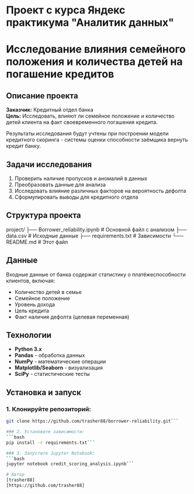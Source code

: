 # Проект с курса Яндекс практикума "Аналитик данных"
# Исследование влияния семейного положения и количества детей на погашение кредитов

## Описание проекта
**Заказчик:** Кредитный отдел банка  
**Цель:** Исследовать, влияют ли семейное положение и количество детей клиента на факт своевременного погашения кредита.  

Результаты исследования будут учтены при построении модели кредитного скоринга - системы оценки способности заёмщика вернуть кредит банку.

## Задачи исследования
1. Проверить наличие пропусков и аномалий в данных
2. Преобразовать данные для анализа
3. Исследовать влияние различных факторов на вероятность дефолта
4. Сформулировать выводы для кредитного отдела

## Структура проекта
project/
├── Borrower_reliability.ipynb # Основной файл с анализом
├── data.csv # Исходные данные
├── requirements.txt # Зависимости
└── README.md # Этот файл


## Данные
Входные данные от банка содержат статистику о платёжеспособности клиентов, включая:
- Количество детей в семье
- Семейное положение
- Уровень дохода
- Цель кредита
- Факт наличия дефолта (целевая переменная)

## Технологии
- **Python 3.x**
- **Pandas** - обработка данных
- **NumPy** - математические операции
- **Matplotlib/Seaborn** - визуализация
- **SciPy** - статистические тесты

## Установка и запуск
### 1. Клонируйте репозиторий:
```bash
git clone https://github.com/trasher88/borrower-reliability.git```

### 2. Установите зависимости:
```bash
pip install -r requirements.txt```

### 3. Запустите Jupyter Notebook:
```bash
jupyter notebook credit_scoring_analysis.ipynb```

# Автор
[trasher88]
[https://github.com/trasher88]
